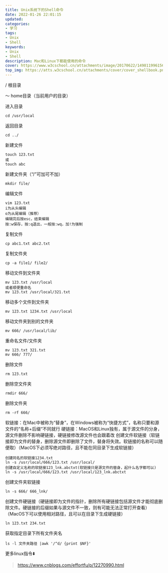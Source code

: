 ```yaml
---
title: Unix系统下的Shell命令
date: 2022-01-26 22:01:15
updated:
categories: 
- 学习
tags: 
- Unix
- Shell
keywords:
- Unix
- Shell
description: Mac和Linux下都能使用的命令
cover: https://www.w3cschool.cn/attachments/image/20170622/1498119961561899.png
top_img: https://atts.w3cschool.cn/attachments/cover/cover_shellbook.png?t=1542281091?imageView2/1/w/48/h/48
---
```


/     根目录

～   home目录（当前用户的目录）

进入目录

```shell
cd /usr/local
```

返回目录

```shell
cd ../
```

新建文件

```shell
touch 123.txt
或
touch abc
```

新建文件夹（“/”可加可不加）

```shell
mkdir file/
```

编辑文件

```shell
vim 123.txt
i为从头编辑
o为从尾编辑（推荐）
编辑完后按esc，结束编辑
按:w保存，按:q退出，一般按:wq，加!为强制
```

复制文件

```shell
cp abc1.txt abc2.txt
```

复制文件夹

```shell
cp -a file1/ file2/
```

移动文件到文件夹

```shell
mv 123.txt /usr/local
或者顺便重命名
mv 123.txt /usr/local/321.txt
```

移动多个文件到文件夹

```shell
mv 123.txt 1234.txt /usr/local
```

移动文件夹到别的文件夹

```shell
mv 666/ /usr/local/lib/
```

重命名文件/文件夹

```shell
mv 123.txt 321.txt
mv 666/ 777/
```

 删除文件

```shell
rm 123.txt
```

删除空文件夹

```shell
rmdir 666/
```

删除文件夹

```shell
rm -rf 666/
```

软链接：在Mac中被称为“替身”，在Windows被称为“快捷方式”，名称只要和源文件的“名称+后缀“不同就行
硬链接：MacOS和Linux独有，属于源文件的分身，源文件删除不影响硬链接，硬链接修改源文件也会跟着改
创建文件软链接（软链接即为文件的替身，删除源文件即删除了文件，替身将失效。软链接的名称可以随便取）（MacOS下必须写绝对路径，且不能在同目录下生成软链接）

```shell
创建同名的软链接1234.txt
ln -s /usr/local/666/123.txt /usr/local/
创建自定义名称的软链接123_lnk.abctxt(软链接只是源文件的替身，起什么名字都可以)
ln -s /usr/local/666/123.txt /usr/local/123_lnk.abctxt
```

创建文件夹软链接

```shell
ln -s 666/ 666_lnk/
```

创建文件硬链接（硬链接即为文件的指针，删除所有硬链接包括源文件才能彻底删除文件。硬链接的后缀如果与源文件不一致，则有可能无法正常打开查看）（MacOS下可以使用相对路径，且可以在目录下生成硬链接）

```shell
ln 123.txt 234.txt
```

获取指定目录下所有文件夹名

```shell
ls -l 文件夹路径 |awk '/^d/ {print $NF}'
```

更多linux指令⬇️

> https://www.cnblogs.com/effortfu/p/12270990.html

